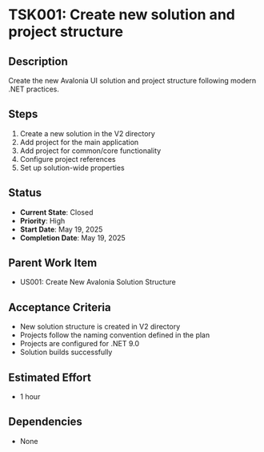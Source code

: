 # TSK001: Create new solution and project structure

## Description
Create the new Avalonia UI solution and project structure following modern .NET practices.

## Steps
1. Create a new solution in the V2 directory
2. Add project for the main application
3. Add project for common/core functionality
4. Configure project references
5. Set up solution-wide properties

## Status
- **Current State**: Closed
- **Priority**: High
- **Start Date**: May 19, 2025
- **Completion Date**: May 19, 2025

## Parent Work Item
- US001: Create New Avalonia Solution Structure

## Acceptance Criteria
- New solution structure is created in V2 directory
- Projects follow the naming convention defined in the plan
- Projects are configured for .NET 9.0
- Solution builds successfully

## Estimated Effort
- 1 hour

## Dependencies
- None

